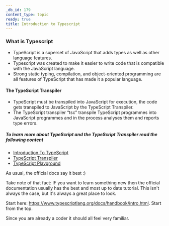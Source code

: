 ```yaml
---
_db_id: 179
content_type: topic
ready: true
title: Introduction to Typescript
---
```


### What is Typescript

- TypeScript is a superset of JavaScript that adds types as well as other language features.
- Typescript was created to make it easier to write code that is compatible with the JavaScript language.
- Strong static typing, compilation, and object-oriented programming are all features of TypeScript that has made it a popular language.

#### The TypeScript Transpiler

- TypeScript must be transpiled into JavaScript for execution, the code gets transpiled to JavaScript by the TypeScript Transpiler.
- The TypeScript transpiler “tsc” transpile TypeScript programmes into JavaScript programmes and in the process analyses them and reports type errors.

##### To learn more about TypeScript and the TypeScript Transpiler read the following content

- [Introduction To TypeScript](https://flaviocopes.com/typescript/)
- [TypeScript Transpiler](https://code.visualstudio.com/docs/typescript/typescript-compiling)
- [TypeScript Playground](https://www.typescriptlang.org/play/)

As usual, the official docs say it best :)

Take note of that fact: IF you want to learn something new then the official documentation usually has the best and most up to date tutorial. This isn't always the case, but it's always a great place to look.

Start here: https://www.typescriptlang.org/docs/handbook/intro.html. Start from the top.

Since you are already a coder it should all feel very familiar.

